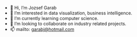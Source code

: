 - 👋 Hi, I’m Jozsef Garab
- 👀 I’m interested in data visualization, business intelligence.
- 🌱 I’m currently learning computer science.
- 💞️ I’m looking to collaborate on industry related projects.
- 📫 mailto: garabj@hotmail.com

<!---
jgarab/jgarab is a ✨ special ✨ repository because its `README.md` (this file) appears on your GitHub profile.
You can click the Preview link to take a look at your changes.
--->
